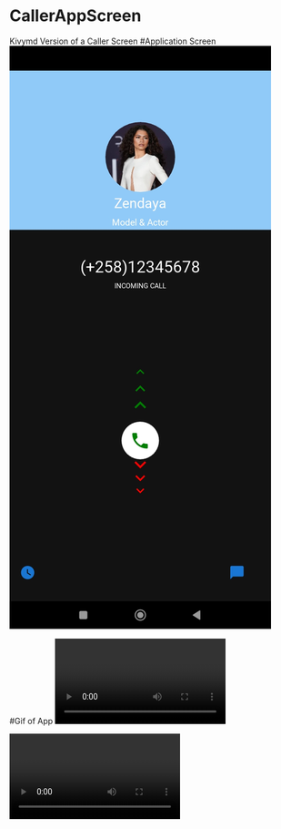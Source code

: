 # CallerAppScreen
Kivymd Version of a Caller Screen 
#Application Screen 
![Alt screenshot ](./Screenshot.jpg)

#Gif of App
![Alt video animation](./video_animation.mp4)

<video
  src="video_animation.mp4"
  alt="Alt text"
  title="Optional title"
  style="display: inline-block; margin: 0 auto; max-width: 300px">

